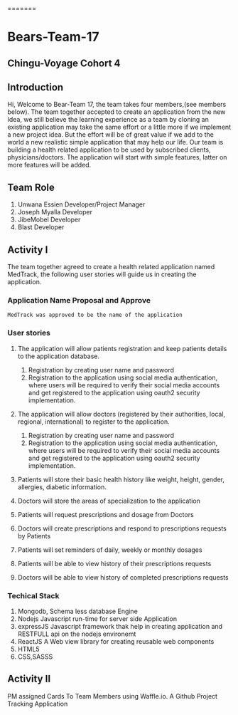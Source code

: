=======
# Bears-Team-17

## Chingu-Voyage Cohort 4

## Introduction
Hi, Welcome to Bear-Team 17, the team takes four members,(see members below). The team together accepted to create an application from the new Idea, we still believe the learning experience as a team by cloning an existing application may take the same effort or a little more if we implement a new project idea. But the effort will be of great value if we add to the world a new realistic simple application that may help our life. Our team is building a health related application to be used by subscribed clients, physicians/doctors. The application will start with simple features, latter on more features will be added.

## Team                    Role

1.  Unwana Essien          Developer/Project Manager
2.  Joseph Myalla          Developer
3.  JibeMobel              Developer
4.  Blast                  Developer

## Activity I

The team together agreed to create a health related application named MedTrack, the following user stories will guide us in creating the application.

### Application Name Proposal and Approve
    MedTrack was approved to be the name of the application

### User stories

1. The application will allow patients registration and keep patients details to the application database.
   1.  Registration by creating user name and password
   2.  Registration to the application using social media authentication, where users will be required to verify their social media accounts and get registered to the application using oauth2 security implementation.
2. The application will allow doctors (registered by their authorities, local, regional, international) to register to the application.
   1. Registration by creating user name and password
   2. Registration to the application using social media authentication, where users will be required to verify their social media accounts and get registered to the application using oauth2 security implementation.
3. Patients will store their basic health history like weight, height, gender, allergies, diabetic information.

4. Doctors will store the areas of specialization to the application
5. Patients will request prescriptions and dosage from Doctors
6. Doctors will create prescriptions and respond to prescriptions requests by Patients
7. Patients will set reminders of daily, weekly or monthly dosages
8. Patients will be able to view history of their prescriptions requests
9. Doctors will be able to view history of completed prescriptions requests

### Techical Stack
1.  Mongodb, Schema less database Engine
2.  Nodejs   Javascript run-time for server side Application
3.  expressJS Javascript framework thak help in creating application and RESTFULL api on the nodejs environemt
4.  ReactJS  A Web view library for creating reusable web components
5.  HTML5
6.  CSS,SASSS

## Activity II

PM assigned Cards To Team Members using Waffle.io. A Github Project Tracking Application
